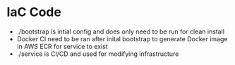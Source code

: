 # IaC Code

- ./bootstrap is intial config and does only need to be run for clean install
- Docker CI need to be ran after inital bootstrap to generate Docker image in AWS ECR for service to exist
- ./service is CI/CD and used for modifying infrastructure
